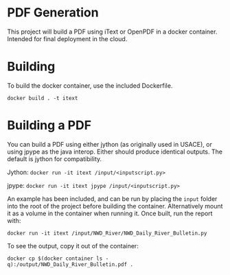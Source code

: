 # PDF Generation
This project will build a PDF using iText or OpenPDF in a docker container.
Intended for final deployment in the cloud.

# Building
To build the docker container, use the included Dockerfile.

`docker build . -t itext`

# Building a PDF
You can build a PDF using either jython (as originally used in USACE), or using jpype as the java interop. Either should produce identical outputs.
The default is jython for compatibility.

Jython:
`docker run -it itext /input/<inputscript.py>`

jpype:
`docker run -it itext jpype /input/<inputscript.py>`

An example has been included, and can be run by placing the `input` folder into the root of the project before building the container. Alternatively mount it as a volume in the container when running it.
Once built, run the report with:

`docker run -it itext /input/NWD_River/NWD_Daily_River_Bulletin.py`

To see the output, copy it out of the container:

`docker cp $(docker container ls -q):/output/NWD_Daily_River_Bulletin.pdf .`
